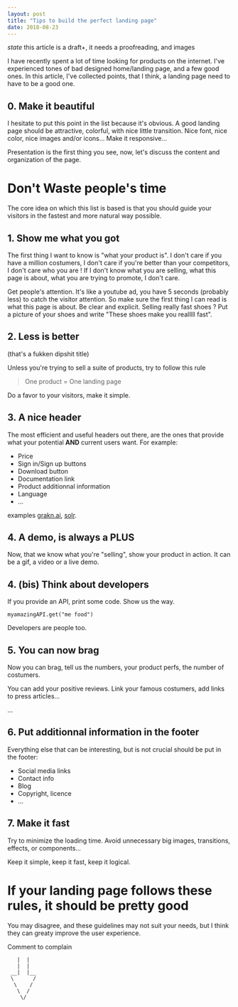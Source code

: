 ```yaml
---
layout: post
title: "Tips to build the perfect landing page"
date: 2018-08-23
---
```


*state* this article is a draft+, it needs a proofreading, and images

I have recently spent a lot of time looking for products on the internet. I've
experienced tones of bad designed home/landing page, and a few good ones. In
this article, I've collected points, that I think, a landing page need to have
to be a good one.

## 0. Make it beautiful

I hesitate to put this point in the list because it's obvious. A good landing
page should be attractive, colorful, with nice little transition. Nice font,
nice color, nice images and/or icons... Make it responsive...

Presentation is the first thing you see, now, let's discuss the content and
organization of the page.

# Don't Waste people's time

The core idea on which this list is based is that you should guide your
visitors in the fastest and more natural way possible.

## 1. Show me what you got

The first thing I want to know is "what your product is". I don't care if you
have a million costumers, I don't care if you're better than your competitors,
I don't care who you are ! If I don't know what you are selling, what this page
is about, what you are trying to promote, I don't care.

Get people's attention. It's like a youtube ad, you have 5 seconds (probably
less) to catch the visitor attention.
So make sure the first thing I can read is what this page is about. Be clear
and explicit. Selling really fast shoes ? Put a picture of your shoes and write
"These shoes make you realllll fast".

## 2. Less is better

(that's a fukken dipshit title)

Unless you're trying to sell a suite of products, try to follow this rule

> One product = One landing page

Do a favor to your visitors, make it simple.


## 3. A nice header

The most efficient and useful headers out there, are the ones that provide what
your potential **AND** current users want. For example:

* Price
* Sign in/Sign up buttons
* Download button
* Documentation link
* Product additionnal information 
* Language
* ...

examples [grakn.ai](http://grakn.ai/), [solr](http://lucene.apache.org/solr/).

## 4. A demo, is always a PLUS

Now, that we know what you're "selling", show your product in action. It can
be a gif, a video or a live demo.

## 4. (bis) Think about developers

If you provide an API, print some code. Show us the way.

    myamazingAPI.get("me food")

Developers are people too.

## 5. You can now brag

Now you can brag, tell us the numbers, your product perfs, the number of
costumers.

You can add your positive reviews. Link your famous costumers, add links to
press articles...

...


## 6. Put additionnal information in the footer

Everything else that can be interesting, but is not crucial should be put in
the footer:

* Social media links
* Contact info
* Blog
* Copyright, licence
* ... 

## 7. Make it fast

Try to minimize the loading time. Avoid unnecessary big images, transitions,
effects, or components...

Keep it simple, keep it fast, keep it logical.


# If your landing page follows these rules, it should be pretty good

You may disagree, and these guidelines may not suit your needs, but I think
they can greaty improve the user experience.


Comment to complain

       |  |
       |  |
     __|  |__
     \      /
      \    /
       \  /
        \/

